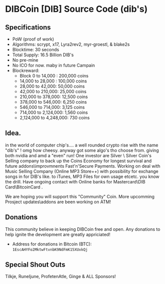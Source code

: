 

# DIBCoin [DIB] Source Code (dib's)

## Specifications

* PoW (proof of work)
* Algorithms: scrypt, x17, Lyra2rev2, myr-groestl, & blake2s
* Blocktime: 30 seconds
* Total Supply: 16.5 Billion DIB's
* No pre-mine
* No ICO for now. maby in future Campain
* Blockreward:
  * Block 0 to 14,000 : 200,000 coins
  * 14,000 to 28,000 : 100,000 coins
  * 28,000 to 42,000: 50,000 coins
  * 42,000 to 210,000: 25,000 coins
  * 210,000 to 378,000: 12,500 coins
  * 378,000 to 546,000: 6,250 coins
  * 546,000 to 714,000: 3,125 coins
  * 714,000 to 2,124,000: 1,560 coins
  * 2,124,000 to 4,248,000: 730 coins


## Idea.
in the world of computer chip's.... a well rounded crypto rise with the name "dib's"  !
omg how cheesy. anyway got some algo's tho choose from. giving both nvidia and amd a "even" run!
One investor are Silver \ Silver Coin's Selling company to back up the Coins Economy for longest survival and future addons\improvmnents
Fast'n'Secure Payments. Working on deal with Music Selling Company (Online MP3 Store++) with possibility for exchange songs in for DIB's
like. to iTunes, MP3 Files for own usage etcetc. you know the drill.
Have ongoing contact with Online banks for  Mastercard\DIB Card\BitcoinCard .

We are hoping you will support this "Community" Coin. 
More upcomming Prosject updates\addons are been working on ATM!

## Donations

This community believe in keeping DIBCoin free and open. Any donations to help ignite the development are greatly appriciated!
* Address for donations in Bitcoin (BTC): `1EscAHYFo2MktwFtvnbK9NdFmK15XUxkQj`

## Special Shout Outs

Tilkje, RuneIjune, ProfetenAtle, Ginge & ALL Sponsors!

